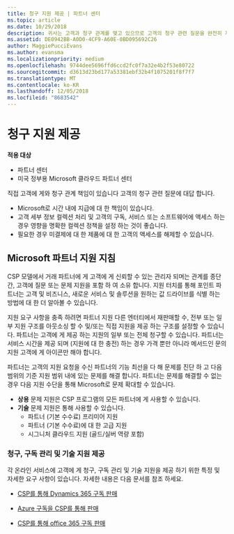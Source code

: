 ```yaml
---
title: 청구 지원 제공 | 파트너 센터
ms.topic: article
ms.date: 10/29/2018
description: 귀사는 고객과 청구 관계를 맺고 있으므로 고객의 청구 관련 질문을 완전히 지원해야 합니다.
ms.assetid: DE0942BB-A0D0-4CF9-A60E-0BD095692C26
author: MaggiePucciEvans
ms.author: evansma
ms.localizationpriority: medium
ms.openlocfilehash: 9744dee5696ffd6ccd2fc0f7a32e4b2f53e80722
ms.sourcegitcommit: d3613d23bd177a53381ebf32b4f1075201f8f7f7
ms.translationtype: MT
ms.contentlocale: ko-KR
ms.lasthandoff: 12/05/2018
ms.locfileid: "8683542"
---
```

# <a name="provide-billing-support"></a>청구 지원 제공

**적용 대상**

-  파트너 센터
-  미국 정부용 Microsoft 클라우드 파트너 센터


직접 고객에 게와 청구 관계 책임이 있습니다 고객의 청구 관련 질문에 대답 합니다.

-   Microsoft로 시간 내에 지급에 대 한 책임이 있습니다.
-   고객 세부 정보 컬렉션 처리 및 고객의 구독, 서비스 또는 소프트웨어에 액세스 하는 경우 영향을 명확한 컬렉션 정책을 설정 하는 것이 좋습니다.
-   필요한 경우 미결제에 대 한 제품에 대 한 고객의 액세스를 해제할 수 있습니다.

## <a name="microsoft-partner-support-guidance"></a>Microsoft 파트너 지원 지침

CSP 모델에서 거래 파트너에 게 고객에 게 신뢰할 수 있는 관리자 되며는 관계를 종단 간, 고객에 질문 또는 문제 지원을 포함 하 여 소유 합니다. 지원 터치를 통해 포인트 파트너는 고객 및 비즈니스, 새로운 서비스 및 솔루션을 원하는 값 드라이브를 식별 하는 방법에 대 한 더 알아볼 수 있습니다.

지원 요구 사항을 충족 하려면 파트너 지원 다른 엔터티에서 재판매할 수, 전부 또는 일부 지원 구조를 아웃소싱 할 수 및/또는 직접 지원을 제공 하는 구조를 설정할 수 있습니다.  파트너는 고객에 게 제공 하는 지원의 일부 또는 전체 청구할 수 있습니다. 파트너는 서비스 시간을 제공 되며 (지원에 대 한 충전) 하는 경우 가격 뿐만 아니라 메서드인 문의 지원 고객에 게 아이콘만 해야 합니다. 

파트너는 고객의 지원 요청을 수신 파트너의 기능 최선을 다 해 문제를 진단 하 고 다음 범위의 기준 지원 범위 내에 있는 문제를 해결 합니다. 파트너는 문제를 해결할 수 없는 경우 다음 지원 수단을 통해 Microsoft로 문제 확대할 수 있습니다.

- **상용** 문제 지원은 CSP 프로그램의 모든 파트너에 게 사용할 수 있습니다.
-   **기술** 문제 지원은 통해 사용할 수 있습니다.
    -   파트너 (기본 수수료) 프리미어 지원
    -   파트너 (기본 수수료)에 대 한 고급 지원
    -   시그니처 클라우드 지원 (골드/실버 역량 포함)

### <a name="providing-billing-subscription-management-and-technical-support"></a>청구, 구독 관리 및 기술 지원 제공 

각 온라인 서비스에 고객에 게 청구, 구독 관리 및 기술 지원을 제공 하기 위한 특정 및 자세한 요구 사항이 있습니다. 자세한 내용은 다음 문서를 참조 하세요.

-   [CSP를 통해 Dynamics 365 구독 판매](https://www.microsoftpartnercommunity.com/t5/CSP/Microsoft-Partner-Support-Guidance/m-p/5262#M30)

-   [Azure 구독을 CSP를 통해 판매](https://www.microsoftpartnercommunity.com/t5/CSP/Microsoft-Partner-Support-Guidance/m-p/5263#M31)

-   [CSP를 통해 office 365 구독 판매](https://www.microsoftpartnercommunity.com/t5/CSP/Microsoft-Partner-Support-Guidance/m-p/5264#M32)
 

